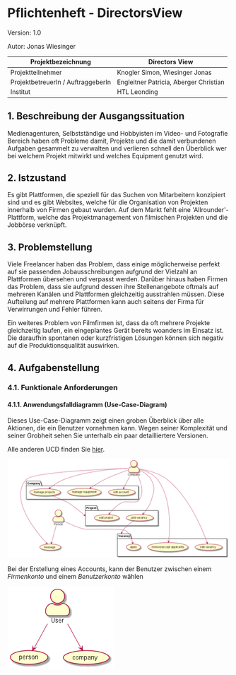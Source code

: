 # Pflichtenheft - DirectorsView

Version: 1.0

Autor: Jonas Wiesinger 

| Projektbezeichnung             | Directors View                         |
| ------------------------------ | -------------------------------------- |
| Projektteilnehmer              | Knogler Simon, Wiesinger Jonas         |
| ProjektbetreuerIn / AuftraggeberIn | Engleitner Patricia, Aberger Christian |
| Institut                       | HTL Leonding                           |

## 1. Beschreibung der Ausgangssituation

Medienagenturen, Selbstständige und Hobbyisten im Video- und Fotografie Bereich haben oft Probleme damit, Projekte 
und die damit verbundenen Aufgaben gesammelt zu verwalten und verlieren schnell den Überblick wer bei welchem Projekt 
mitwirkt und welches Equipment genutzt wird. 

## 2. Istzustand

Es gibt Plattformen, die speziell für das Suchen von Mitarbeitern konzipiert sind und es gibt Websites, 
welche für die Organisation von Projekten innerhalb von Firmen gebaut wurden. Auf dem Markt fehlt eine 'Allrounder'-Plattform, 
welche das Projektmanagement von filmischen Projekten und die Jobbörse verknüpft.

## 3. Problemstellung

Viele Freelancer haben das Problem, dass einige möglicherweise perfekt auf sie passenden Jobausschreibungen aufgrund 
der Vielzahl an Plattformen übersehen und verpasst werden. Darüber hinaus haben Firmen das Problem, dass sie aufgrund 
dessen ihre Stellenangebote oftmals auf mehreren Kanälen und Plattformen gleichzeitig ausstrahlen müssen. 
Diese Aufteilung auf mehrere Plattformen kann auch seitens der Firma für Verwirrungen und Fehler führen.

Ein weiteres Problem von Filmfirmen ist, dass da oft mehrere Projekte gleichzeitig laufen, ein eingeplantes 
Gerät bereits woanders im Einsatz ist. Die daraufhin spontanen oder kurzfristigen Lösungen können sich negativ auf die 
Produktionsqualität auswirken.

## 4. Aufgabenstellung

### 4.1. Funktionale Anforderungen

#### 4.1.1. Anwendungsfalldiagramm (Use-Case-Diagram)

Dieses Use-Case-Diagramm zeigt einen groben Überblick über alle Aktionen, die ein Benutzer vornehmen kann. Wegen seiner Komplexität und seiner Grobheit sehen Sie unterhalb ein paar detailliertere Versionen. 

Alle anderen UCD finden Sie [hier](https://github.com/DirectorsView/documentation/tree/main/ucd).

![UseCaseDiagram](ucd/img/ucd_big.png)

Bei der Erstellung eines Accounts, kann der Benutzer zwischen einem *Firmenkonto* und einem *Benutzerkonto* wählen

![UseCaseDiagram](ucd/img/ucd1.png)

